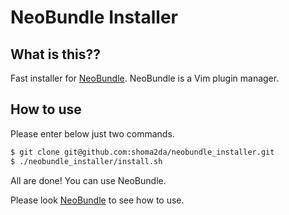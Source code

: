 # NeoBundle Installer

## What is this??

Fast installer for [NeoBundle](https://github.com/Shougo/neobundle.vim).
NeoBundle is a Vim plugin manager.

## How to use

Please enter below just two commands.

```Bash
$ git clone git@github.com:shoma2da/neobundle_installer.git
$ ./neobundle_installer/install.sh
```

All are done!
You can use NeoBundle.

Please look [NeoBundle](https://github.com/Shougo/neobundle.vim) to see how to use.
